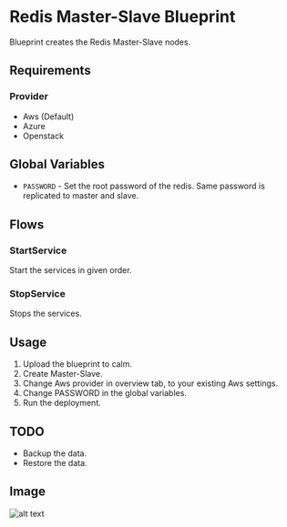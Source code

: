 Redis Master-Slave Blueprint
=======================

Blueprint creates the Redis Master-Slave nodes. 

Requirements
------------
### Provider
- Aws (Default)
- Azure
- Openstack

Global Variables
----------
- `PASSWORD` - Set the root password of the redis. Same password is replicated to master and slave.


Flows
-------
### StartService
Start the services in given order.
### StopService
Stops the services.


Usage
-----
1. Upload the blueprint to calm.
2. Create Master-Slave.
3. Change Aws provider in overview tab, to your existing Aws settings.
4. Change PASSWORD in the global variables.
5. Run the deployment.

TODO
-----
* Backup the data.
* Restore the data.

Image
------

![alt text](http://p5.zdassets.com/hc/settings_assets/663149/200053878/mN1xL8tNpRRq3ws1id2YiA-calm_logo_white.png "Calm.io")
